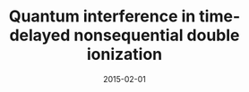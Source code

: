 ---
title: "Quantum interference in time-delayed nonsequential double ionization"
collection: publications
permalink: " /publication/2015-02-01-Quantum interference in time-delayed nonsequential double ionization"
date: 2015-02-01
venue: 'Phys. Rev. A'
paperurl: 'https://journals.aps.org/pra/abstract/10.1103/PhysRevA.92.023421'
citation: 'A. S. Maxwell &amp; C. Figueira de Morisson Faria. Phys. Rev. A, 92, 23421 (2015).'
---
